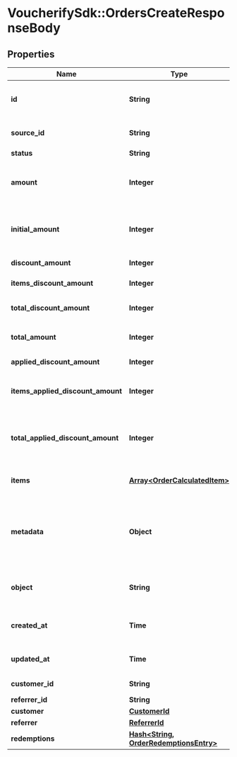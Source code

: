 # VoucherifySdk::OrdersCreateResponseBody

## Properties

| Name | Type | Description | Notes |
| ---- | ---- | ----------- | ----- |
| **id** | **String** | Unique ID assigned by Voucherify of an existing order that will be linked to the redemption of this request. | [optional] |
| **source_id** | **String** | Unique source ID of an existing order that will be linked to the redemption of this request. | [optional] |
| **status** | **String** | The order status. | [optional] |
| **amount** | **Integer** | A positive integer in the smallest currency unit (e.g. 100 cents for $1.00) representing the total amount of the order. This is the sum of the order items&#39; amounts. | [optional] |
| **initial_amount** | **Integer** | A positive integer in the smallest currency unit (e.g. 100 cents for $1.00) representing the total amount of the order. This is the sum of the order items&#39; amounts. | [optional] |
| **discount_amount** | **Integer** | Sum of all order-level discounts applied to the order. | [optional] |
| **items_discount_amount** | **Integer** | Sum of all product-specific discounts applied to the order. | [optional] |
| **total_discount_amount** | **Integer** | Sum of all order-level AND all product-specific discounts applied to the order. | [optional] |
| **total_amount** | **Integer** | Order amount after undoing all the discounts through the rollback redemption. | [optional] |
| **applied_discount_amount** | **Integer** | This field shows the order-level discount applied. | [optional] |
| **items_applied_discount_amount** | **Integer** | Sum of all product-specific discounts applied in a particular request.   &#x60;sum(items, i &#x3D;&gt; i.applied_discount_amount)&#x60; | [optional] |
| **total_applied_discount_amount** | **Integer** | Sum of all order-level AND all product-specific discounts applied in a particular request.   &#x60;total_applied_discount_amount&#x60; &#x3D; &#x60;applied_discount_amount&#x60; + &#x60;items_applied_discount_amount&#x60; | [optional] |
| **items** | [**Array&lt;OrderCalculatedItem&gt;**](OrderCalculatedItem.md) | Array of items applied to the order. It can include up 500 items. | [optional] |
| **metadata** | **Object** | A set of custom key/value pairs that you can attach to an order. It can be useful for storing additional information about the order in a structured format. It can be used to define business validation rules or discount formulas. | [optional] |
| **object** | **String** | The type of the object represented by JSON. | [optional][default to &#39;order&#39;] |
| **created_at** | **Time** | Timestamp representing the date and time when the order was created. The value is shown in the ISO 8601 format. | [optional] |
| **updated_at** | **Time** | Timestamp representing the date and time when the order was last updated in ISO 8601 format. | [optional] |
| **customer_id** | **String** | Unique customer ID of the customer making the purchase. | [optional] |
| **referrer_id** | **String** | Unique referrer ID. | [optional] |
| **customer** | [**CustomerId**](CustomerId.md) |  | [optional] |
| **referrer** | [**ReferrerId**](ReferrerId.md) |  | [optional] |
| **redemptions** | [**Hash&lt;String, OrderRedemptionsEntry&gt;**](OrderRedemptionsEntry.md) |  | [optional] |

